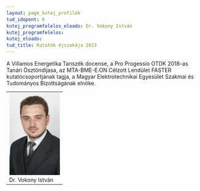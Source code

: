 ```yaml
---
layout: page_kutej_profilok
tud_idopont: 0
kutej_programfelelos_eloado: Dr. Vokony István
kutej_programfelelos: 
kutej_eloado:
tud_title: Kutatók éjszakája 2023
---
```


A Villamos Energetika Tanszék docense, a Pro Progessio OTDK 2018-as Tanári Ösztöndíjasa, az MTA-BME-E.ON Célzott Lendület FASTER kutatócsoportjának tagja, a Magyar Elektrotechnikai Egyesület Szakmai és Tudományos Bizottságának elnöke.


 <table class="picture">
<tr>
<td>

<div class="gallery">
    <img src="images/vokony_istvan.jpg" max-width="250" max-height="200">
  <div class="desc">Dr. Vokony István</div>
</div>

</td>
</tr>
</table>
